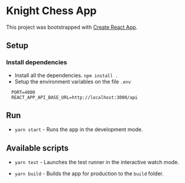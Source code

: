 # Knight Chess App

This project was bootstrapped with [Create React App](https://github.com/facebook/create-react-app).


## Setup

### Install dependencies

- Install all the dependencies. `npm install .` 
- Setup the environment variables on the file `.env`
```
  PORT=4000 
  REACT_APP_API_BASE_URL=http://localhost:3000/api
```

## Run 

- `yarn start` - Runs the app in the development mode.


## Available scripts 

- `yarn test` - Launches the test runner in the interactive watch mode.

- `yarn build` - Builds the app for production to the `build` folder.

